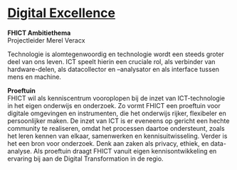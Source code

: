# [Digital Excellence](https://www.ambitieplanfontysict.nl/ontwikkelthemas/digital-excellence/)</br>

**FHICT Ambitiethema**</br>
Projectleider Merel Veracx

Technologie is alomtegenwoordig en technologie wordt een steeds groter deel van ons leven. ICT speelt hierin een cruciale rol, als verbinder van hardware-delen, als datacollector en –analysator en als interface tussen mens en machine.

**Proeftuin**</br>
FHICT wil als kenniscentrum vooroplopen bij de inzet van ICT-technologie in het eigen onderwijs en onderzoek. Zo vormt FHICT een proeftuin voor digitale omgevingen en instrumenten, die het onderwijs rijker, flexibeler en persoonlijker maken. De inzet van ICT is er eveneens op gericht een hechte community te realiseren, omdat het processen daartoe ondersteunt, zoals het leren kennen van elkaar, samenwerken en kennisuitwisseling. Verder is het een bron voor onderzoek. Denk aan zaken als privacy, ethiek, en data-analyse. Als proeftuin draagt FHICT vanuit eigen kennisontwikkeling en ervaring bij aan de Digital Transformation in de regio.
